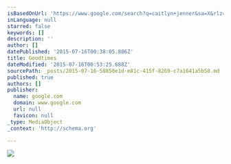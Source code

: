 ```yaml
---
isBasedOnUrl: 'https://www.google.com/search?q=caitlyn+jenner&sa=X&rlz=1C1EODB_enUS546US547&espv=2&biw=1008&bih=591&tbm=isch&imgil=VyosiAnXvYHO9M%253A%253BRuOp1bOQmFbF8M%253Bhttp%25253A%25252F%25252Fwww.post-gazette.com%25252Fopinion%25252Fjennifer-graham%25252F2015%25252F06%25252F04%25252FJennifer-Graham-Caitlyn-Jenner-is-still-a-mister%25252Fstories%25252F201506040047&source=iu&pf=m&fir=VyosiAnXvYHO9M%253A%252CRuOp1bOQmFbF8M%252C_&usg=__QLJ_IGxfJfboEYC2s_yldSwX3mc%3D&ved=0CDMQyjdqFQoTCJ3DtY2y3sYCFUQyiAodSkILMQ&ei=W_qmVd2pOcTkoATKhK2IAw#imgrc=VyosiAnXvYHO9M%3A&usg=__QLJ_IGxfJfboEYC2s_yldSwX3mc%3D'
inLanguage: null
starred: false
keywords: []
description: ''
author: []
datePublished: '2015-07-16T00:38:05.886Z'
title: Goodtimes
dateModified: '2015-07-16T00:53:25.688Z'
sourcePath: _posts/2015-07-16-58850e1d-e81c-415f-8269-c7a1641a5b58.md
published: true
authors: []
publisher:
  name: google.com
  domain: www.google.com
  url: null
  favicon: null
_type: MediaObject
_context: 'http://schema.org'

---
```

![](https://encrypted-tbn2.gstatic.com/images?q=tbn:ANd9GcRLgNkD_zS9vpjELHxN7cWIwsSLD42MqAvk4KYgLmT6bc6-sZ40)